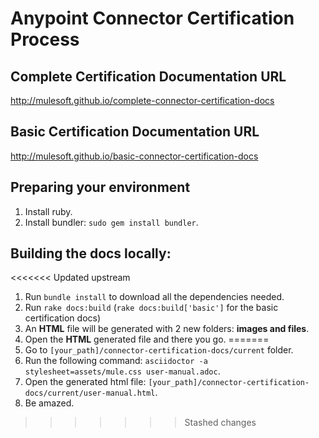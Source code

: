# Anypoint Connector Certification Process 

## Complete Certification Documentation URL
http://mulesoft.github.io/complete-connector-certification-docs

## Basic Certification Documentation URL
http://mulesoft.github.io/basic-connector-certification-docs 

## Preparing your environment
1. Install ruby.
2. Install bundler: `sudo gem install bundler`.	

## Building the docs locally:
<<<<<<< Updated upstream
1. Run `bundle install` to download all the dependencies needed.
2. Run `rake docs:build` (`rake docs:build['basic']` for the basic certification docs) 
3. An __HTML__ file will be generated with 2 new folders: __images and files__.
4. Open the __HTML__ generated file and there you go.
=======
1. Go to `[your_path]/connector-certification-docs/current` folder.
2. Run the following command: `asciidoctor -a stylesheet=assets/mule.css user-manual.adoc`.
3. Open the generated html file: `[your_path]/connector-certification-docs/current/user-manual.html`.
4. Be amazed.
>>>>>>> Stashed changes
